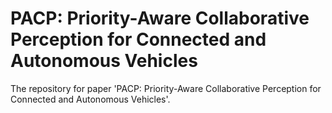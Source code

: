 # PACP: Priority-Aware Collaborative Perception for Connected and Autonomous Vehicles
The repository for paper 'PACP: Priority-Aware Collaborative Perception for Connected and Autonomous Vehicles'.
